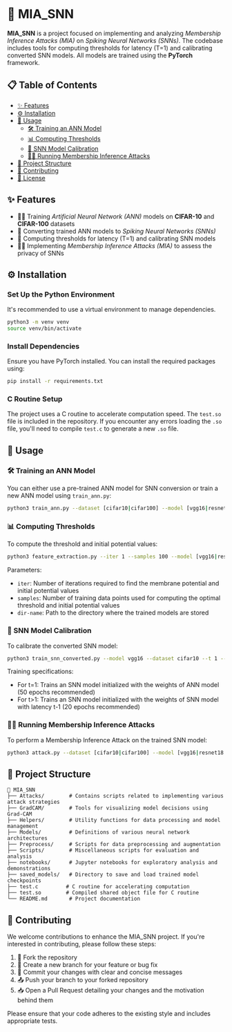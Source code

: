 # 🧠 MIA_SNN

**MIA_SNN** is a project focused on implementing and analyzing *Membership Inference Attacks (MIA)* on *Spiking Neural Networks (SNNs)*. The codebase includes tools for computing thresholds for latency (T=1) and calibrating converted SNN models. All models are trained using the **PyTorch** framework.

## 📋 Table of Contents

- [✨ Features](#-features)
- [⚙️ Installation](#️-installation)
- [🚀 Usage](#-usage)
  - [🛠️ Training an ANN Model](#️-training-an-ann-model)
  - [📊 Computing Thresholds](#-computing-thresholds)
  - [🔄 SNN Model Calibration](#-snn-model-calibration)
  - [🕵️‍♂️ Running Membership Inference Attacks](#️-running-membership-inference-attacks)
- [📂 Project Structure](#-project-structure)
- [🤝 Contributing](#-contributing)
- [📜 License](#-license)

## ✨ Features

- 🏋️‍♂️ Training *Artificial Neural Network (ANN)* models on **CIFAR-10** and **CIFAR-100** datasets
- 🔄 Converting trained ANN models to *Spiking Neural Networks (SNNs)*
- 📏 Computing thresholds for latency (T=1) and calibrating SNN models
- 🕵️‍♂️ Implementing *Membership Inference Attacks (MIA)* to assess the privacy of SNNs

## ⚙️ Installation

### Set Up the Python Environment

It's recommended to use a virtual environment to manage dependencies.

```bash
python3 -m venv venv
source venv/bin/activate
```

### Install Dependencies

Ensure you have PyTorch installed. You can install the required packages using:

```bash
pip install -r requirements.txt
```

### C Routine Setup

The project uses a C routine to accelerate computation speed. The `test.so` file is included in the repository. If you encounter any errors loading the `.so` file, you'll need to compile `test.c` to generate a new `.so` file.

## 🚀 Usage

### 🛠️ Training an ANN Model

You can either use a pre-trained ANN model for SNN conversion or train a new ANN model using `train_ann.py`:

```bash
python3 train_ann.py --dataset [cifar10|cifar100] --model [vgg16|resnet18|resnet20|cifarnet]
```

### 📊 Computing Thresholds

To compute the threshold and initial potential values:

```bash
python3 feature_extraction.py --iter 1 --samples 100 --model [vgg16|resnet18|resnet20|cifarnet] --dataset [cifar10|cifar100] --checkpoint dir-name
```

Parameters:
- `iter`: Number of iterations required to find the membrane potential and initial potential values
- `samples`: Number of training data points used for computing the optimal threshold and initial potential values
- `dir-name`: Path to the directory where the trained models are stored

### 🔄 SNN Model Calibration

To calibrate the converted SNN model:

```bash
python3 train_snn_converted.py --model vgg16 --dataset cifar10 --t 1 --epochs 50
```

Training specifications:
- For t=1: Trains an SNN model initialized with the weights of ANN model (50 epochs recommended)
- For t>1: Trains an SNN model initialized with the weights of SNN model with latency t-1 (20 epochs recommended)

### 🕵️‍♂️ Running Membership Inference Attacks

To perform a Membership Inference Attack on the trained SNN model:

```bash
python3 attack.py --dataset [cifar10|cifar100] --model [vgg16|resnet18|resnet20|cifarnet]
```

## 📂 Project Structure

```
📂 MIA_SNN
├── Attacks/        # Contains scripts related to implementing various attack strategies
├── GradCAM/        # Tools for visualizing model decisions using Grad-CAM
├── Helpers/        # Utility functions for data processing and model management
├── Models/         # Definitions of various neural network architectures
├── Preprocess/     # Scripts for data preprocessing and augmentation
├── Scripts/        # Miscellaneous scripts for evaluation and analysis
├── notebooks/      # Jupyter notebooks for exploratory analysis and demonstrations
├── saved_models/   # Directory to save and load trained model checkpoints
├── test.c         # C routine for accelerating computation
├── test.so        # Compiled shared object file for C routine
└── README.md       # Project documentation
```

## 🤝 Contributing

We welcome contributions to enhance the MIA_SNN project. If you're interested in contributing, please follow these steps:

1. 🍴 Fork the repository
2. 🌿 Create a new branch for your feature or bug fix
3. 💬 Commit your changes with clear and concise messages
4. 📤 Push your branch to your forked repository
5. 📥 Open a Pull Request detailing your changes and the motivation behind them

Please ensure that your code adheres to the existing style and includes appropriate tests.
